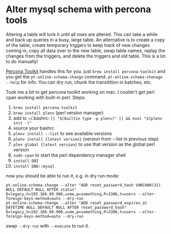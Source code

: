 # Alter mysql schema with percona tools

Altering a table will lock it until all rows are altered. This can take a while and back up queries in a busy, large table. An alternative is to create a copy of the table, create temporary triggers to keep track of new changes coming in, copy all data over to the new table, swap table names, replay the changes from the triggers, and delete the triggers and old table. This is a lot to do manually!

[Percona Toolkit](https://www.percona.com/software/database-tools/percona-toolkit) handles this for you. just `brew install percona-toolkit` and you get the `pt-online-schema-change` command. `pt-online-schema-chenage --help` for info. You can dry run, chunk the transitition in batches, etc.

Took me a bit to get percona toolkit working on mac. I couldn't get perl cpan working with built-in perl. Steps:
1. `brew install percona-toolkit`
1. `brew install plenv` (perl version manager)
2. add to ~/.bashrc: `[[ "$(builtin type -p plenv)" ]] && eval "$(plenv init -)"`
3. source your bashrc
4. `plenv install --list` to see available versions
5. `plenv install {latest version}` (version from --list in previous step)
6. `plev global {latest version}` to use that version as the global perl version
7. `sudo cpan` to start the perl dependency manager shell
8. `install DBI`
9. `install DBD::mysql`

now you should be able to run it, e.g. in dry run mode:
```
pt-online-schema-change --alter "ADD reset_password_hash VARCHAR(32) NULL DEFAULT NULL AFTER status" D=legacy,h=192.168.99.900,u=me,p=something,P=3306,t=users --alter-foreign-keys-method=auto --dry-run
pt-online-schema-change --alter "ADD reset_password_expires_at DATETIME NULL DEFAULT NULL AFTER reset_password_hash" D=legacy,h=192.168.99.900,u=me,p=something,P=3306,t=users --alter-foreign-keys-method=auto --dry-run
```
swap `--dry-run` with `--execute` to run it.

